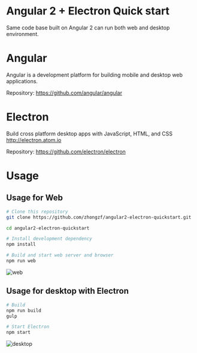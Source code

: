 # Angular 2 + Electron Quick start
Same code base built on Angular 2 can run both web and desktop environment.


Angular
=========

Angular is a development platform for building mobile and desktop web applications. 

Repository:  https://github.com/angular/angular


Electron
=========

Build cross platform desktop apps with JavaScript, HTML, and CSS http://electron.atom.io

Repository:  https://github.com/electron/electron


Usage
=========

## Usage for Web
```sh
# Clone this repository
git clone https://github.com/zhongzf/angular2-electron-quickstart.git

cd angular2-electron-quickstart

# Install development dependency
npm install

# Build and start web server and browser
npm run web
```

![web](http://files.cnblogs.com/files/zhongzf/angular2_electron_web.gif)


## Usage for desktop with Electron
```sh
# Build 
npm run build
gulp

# Start Electron
npm start
```

![desktop](http://files.cnblogs.com/files/zhongzf/angular2_electron_desktop.gif)
